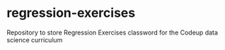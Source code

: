 # regression-exercises

Repository to store Regression Exercises classword for the Codeup data science curriculum
